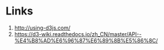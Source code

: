 # Links
1. http://using-d3js.com/
2. https://d3-wiki.readthedocs.io/zh_CN/master/API--%E4%B8%AD%E6%96%87%E6%89%8B%E5%86%8C/
